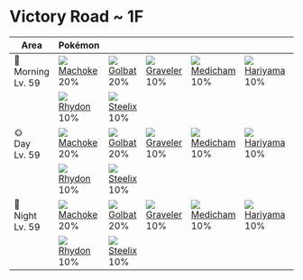 # Victory Road ~ 1F

Area                   | Pokémon                        | &nbsp;                         | &nbsp;                          | &nbsp;                          | &nbsp;                          | &nbsp;                        | 
---                    | ---                            | ---                            | ---                             | ---                             | ---                             | ---                           | 
🌅<br>Morning<br>Lv. 59 | ![][067]<br> [Machoke]<br> 20% | ![][042]<br> [Golbat]<br> 20%  | ![][075]<br> [Graveler]<br> 10% | ![][308]<br> [Medicham]<br> 10% | ![][297]<br> [Hariyama]<br> 10% | ![][444]<br> [Gabite]<br> 10% | 
&nbsp;                 | ![][112]<br> [Rhydon]<br> 10%  | ![][208]<br> [Steelix]<br> 10% | &nbsp;                          | &nbsp;                          | &nbsp;                          | &nbsp;                        | 
🌞<br>Day<br>Lv. 59     | ![][067]<br> [Machoke]<br> 20% | ![][042]<br> [Golbat]<br> 20%  | ![][075]<br> [Graveler]<br> 10% | ![][308]<br> [Medicham]<br> 10% | ![][297]<br> [Hariyama]<br> 10% | ![][444]<br> [Gabite]<br> 10% | 
&nbsp;                 | ![][112]<br> [Rhydon]<br> 10%  | ![][208]<br> [Steelix]<br> 10% | &nbsp;                          | &nbsp;                          | &nbsp;                          | &nbsp;                        | 
🌙<br>Night<br>Lv. 59   | ![][067]<br> [Machoke]<br> 20% | ![][042]<br> [Golbat]<br> 20%  | ![][075]<br> [Graveler]<br> 10% | ![][308]<br> [Medicham]<br> 10% | ![][297]<br> [Hariyama]<br> 10% | ![][444]<br> [Gabite]<br> 10% | 
&nbsp;                 | ![][112]<br> [Rhydon]<br> 10%  | ![][208]<br> [Steelix]<br> 10% | &nbsp;                          | &nbsp;                          | &nbsp;                          | &nbsp;                        | 

[Golbat]: ../../pokemon_changes/042/
[Machoke]: ../../pokemon_changes/067/
[Graveler]: ../../pokemon_changes/075/
[Rhydon]: ../../pokemon_changes/112/
[Steelix]: ../../pokemon_changes/208/
[Hariyama]: ../../pokemon_changes/297/
[Medicham]: ../../pokemon_changes/308/
[Gabite]: ../../pokemon_changes/444/
[042]: ../img/pokemon/042.png
[067]: ../img/pokemon/067.png
[075]: ../img/pokemon/075.png
[112]: ../img/pokemon/112.png
[208]: ../img/pokemon/208.png
[297]: ../img/pokemon/297.png
[308]: ../img/pokemon/308.png
[444]: ../img/pokemon/444.png
